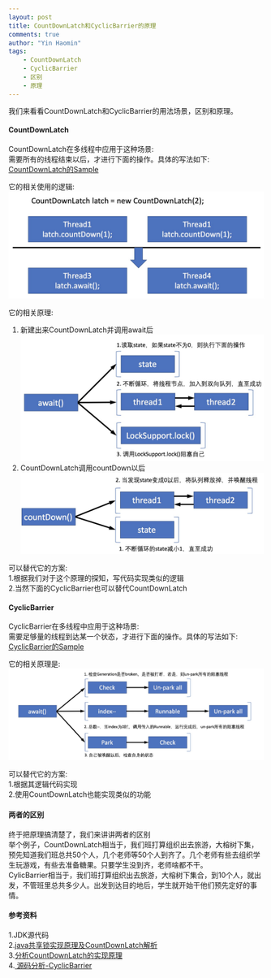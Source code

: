 ```yaml
---
layout: post
title: CountDownLatch和CyclicBarrier的原理
comments: true
author: "Yin Haomin"
tags:
    - CountDownLatch
    - CyclicBarrier
    - 区别
    - 原理
---
```


我们来看看CountDownLatch和CyclicBarrier的用法场景，区别和原理。<br>

#### CountDownLatch
CountDownLatch在多线程中应用于这种场景:<br>
需要所有的线程结束以后，才进行下面的操作。具体的写法如下:<br>
[CountDownLatch的Sample](https://github.com/yinhaomin/common-test/tree/master/common-test-service/src/main/java/com/baidu/common/test/service/cocurrency)

它的相关使用的逻辑:<br>
![gras](/images/aqs/CountDownLatch_usage2.jpeg)<br>

它的相关原理:<br>
1. 新建出来CountDownLatch并调用await后<br>
![gras](/images/aqs/CountDownLatch_await6.jpeg)<br>
2. CountDownLatch调用countDown以后<br>
![gras](/images/aqs/CountDownLatch_countDown2.jpeg)<br>

可以替代它的方案:<br>
1.根据我们对于这个原理的探知，写代码实现类似的逻辑<br>
2.当然下面的CyclicBarrier也可以替代CountDownLatch<br>

#### CyclicBarrier
CyclicBarrier在多线程中应用于这种场景:<br>
需要足够量的线程到达某一个状态，才进行下面的操作。具体的写法如下:<br>
[CyclicBarrier的Sample](https://github.com/yinhaomin/common-test/tree/master/common-test-service/src/main/java/com/baidu/common/test/service/cocurrency)

它的相关原理是:<br>
![gras](/images/aqs/CylicBarrier_theory.jpeg)<br>

可以替代它的方案:<br>
1.根据其逻辑代码实现<br>
2.使用CountDownLatch也能实现类似的功能<br>

#### 两者的区别<br>
终于把原理搞清楚了，我们来讲讲两者的区别<br>
举个例子，CountDownLatch相当于，我们班打算组织出去旅游，大榕树下集，预先知道我们班总共50个人，几个老师等50个人到齐了。几个老师有些去组织学生玩游戏，有些去准备糖果。只要学生没到齐，老师啥都不干。<br>
CylicBarrier相当于，我们班打算组织出去旅游，大榕树下集合，到10个人，就出发，不管班里总共多少人。出发到达目的地后，学生就开始干他们预先定好的事情。

#### 参考资料
1.JDK源代码<br>
2.[java共享锁实现原理及CountDownLatch解析](http://blog.csdn.net/yanyan19880509/article/details/52349056)<br>
3.[分析CountDownLatch的实现原理](http://www.jianshu.com/p/fe027772e156)<br>
4.[ 源码分析-CyclicBarrier](http://blog.csdn.net/u011518120/article/details/55252951)
